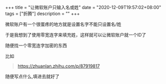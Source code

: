 +++
title = "让微软账户只输入名或姓"
date = "2020-12-09T19:57:02+08:00"
tags = ["折腾"]
description = ""
+++

微软账户有一个很蛋疼的地方就是设置名字不能只设置名/姓

于是我想到了使用零宽连字来填充姓，这样就可以让微软账户就一个ID了

随便找一个零宽连字加密的东西

比如

> https://zhuanlan.zhihu.com/p/87919817

随便写点什么,填进去就好了
